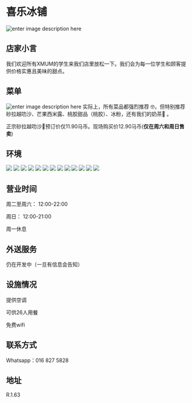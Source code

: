﻿#  喜乐冰铺
![enter image description here](https://s3.tebi.io/img.xmummap.com/1_xile_logo.jpg)

## 店家小言
我们欢迎所有XMUM的学生来我们店里放松一下。我们会为每一位学生和顾客提供价格实惠且美味的甜点。

## 菜单

![enter image description here](https://s3.tebi.io/img.xmummap.com/1_xile_menu.jpg)
实际上，所有菜品都强烈推荐 🤓，但特别推荐砂拉越叻沙、芒果西米露、桃胶甜品（桃胶）、冰粉，还有我们的奶茶🧋 。  
 
正宗砂拉越叻沙💯预订价仅11.90马币。现场购买价12.90马币(**仅在周六和周日售卖**)

## 环境

<div class="image-slide">
  <img src="https://s3.tebi.io/img.xmummap.com/1_xile_surd (1).jpg" /> 
  <img src="https://s3.tebi.io/img.xmummap.com/1_xile_surd (2).jpg" /> 
  <img src="https://s3.tebi.io/img.xmummap.com/1_xile_surd (3).jpg" /> 
  <img src="https://s3.tebi.io/img.xmummap.com/1_xile_surd (4).jpg" /> 
  <img src="https://s3.tebi.io/img.xmummap.com/1_xile_surd (5).jpg" /> 
  <img src="https://s3.tebi.io/img.xmummap.com/1_xile_surd (6).jpg" />
  <img src="https://s3.tebi.io/img.xmummap.com/1_xile_surd (7).jpg" /> 
  <img src="https://s3.tebi.io/img.xmummap.com/1_xile_surd (8).jpg" /> 
  <img src="https://s3.tebi.io/img.xmummap.com/1_xile_surd (9).jpg" /> 
  <img src="https://s3.tebi.io/img.xmummap.com/1_xile_surd (10).jpg" /> 
  <img src="https://s3.tebi.io/img.xmummap.com/1_xile_surd (11).jpg" /> 
  <img src="https://s3.tebi.io/img.xmummap.com/1_xile_surd (12).jpg" />
   <img src="https://s3.tebi.io/img.xmummap.com/1_xile_surd (13).jpg" />
</div>

## 营业时间

周二至周六： 12:00-22:00

周日： 12:00-21:00

周一休息

## 外送服务

仍在开发中（一旦有信息会告知）

## 设施情况

提供空调

可供26人用餐

免费wifi


## 联系方式

Whatsapp：016 827 5828

## 地址

R.1.63
